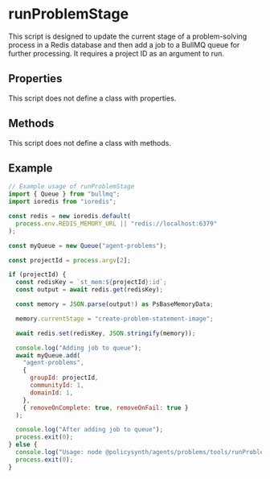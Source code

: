 # runProblemStage

This script is designed to update the current stage of a problem-solving process in a Redis database and then add a job to a BullMQ queue for further processing. It requires a project ID as an argument to run.

## Properties

This script does not define a class with properties.

## Methods

This script does not define a class with methods.

## Example

```javascript
// Example usage of runProblemStage
import { Queue } from "bullmq";
import ioredis from "ioredis";

const redis = new ioredis.default(
  process.env.REDIS_MEMORY_URL || "redis://localhost:6379"
);

const myQueue = new Queue("agent-problems");

const projectId = process.argv[2];

if (projectId) {
  const redisKey = `st_mem:${projectId}:id`;
  const output = await redis.get(redisKey);

  const memory = JSON.parse(output!) as PsBaseMemoryData;

  memory.currentStage = "create-problem-statement-image";

  await redis.set(redisKey, JSON.stringify(memory));

  console.log("Adding job to queue");
  await myQueue.add(
    "agent-problems",
    {
      groupId: projectId,
      communityId: 1,
      domainId: 1,
    },
    { removeOnComplete: true, removeOnFail: true }
  );

  console.log("After adding job to queue");
  process.exit(0);
} else {
  console.log("Usage: node @policysynth/agents/problems/tools/runProblemStage.js <projectId>");
  process.exit(0);
}
```